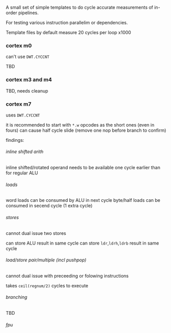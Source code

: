 A small set of simple templates to do cycle accurate measurements of in-order pipelines.

For testing various instruction parallelim or dependencies.


Template files by default measure 20 cycles per loop x1000



### cortex m0

can't use `DWT.CYCCNT`

TBD

### cortex m3 and m4

TBD, needs cleanup

### cortex m7

uses `DWT.CYCCNT`

it is recommended to start with `*.w` opcodes as the short ones (even in fours) can cause half cycle slide (remove one nop before branch to confirm)

findings:

###### inline shifted arith

inline shifted/rotated operand needs to be available one cycle earlier than for regular ALU



###### loads

word loads can be consumed by ALU in next cycle
byte/half loads can be consumed in secend cycle (1 extra cycle)



###### stores

cannot dual issue two stores

can store ALU result in same cycle
can store `ldr`,`ldrh`,`ldrb` result in same cycle


###### load/store pair/multiple (incl pushpop)

cannot dual issue with preceeding or folowing instructions

takes `ceil(regnum/2)` cycles to execute


###### branching

TBD

###### fpu





